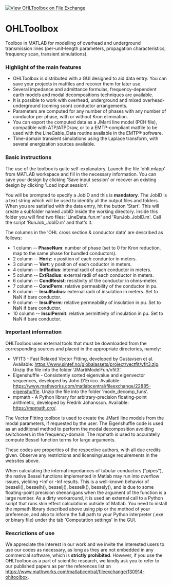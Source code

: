 [![View OHLToolbox on File Exchange](https://www.mathworks.com/matlabcentral/images/matlab-file-exchange.svg)](https://www.mathworks.com/matlabcentral/fileexchange/130914-ohltoolbox)

# OHLToolbox

Toolbox in MATLAB for modelling of overhead and underground transmission lines (per-unit-length parameters, propagation characteristics, frequency scan, transient simulations).

### Highlight of the main features

- OHLToolbox is distributed with a GUI designed to aid data entry. You can save your projects in matfiles and recover them for later use.
- Several impedance and admittance formulas, frequency-dependent earth models and modal decompositions techniques are available.
- It is possible to work with overhead, underground and mixed overhead-underground (coming soon) conductor arrangements.
- Parameters are computed for any number of phases with any number of conductor per phase, with or without Kron elimination. 
- You can export the computed data as a JMarti line model (PCH file), compatible with ATP/ATPDraw, or to a EMTP-compliant matfile to be used with the LineCable_Data routine available in the EMTP® software.
- Time-domain transient simulations using the Laplace transform, with several energization sources available.

### Basic instructions

The use of the toolbox is quite self-explanatory. Launch the file 'ohlt.mlapp' from MATLAB workspace and fill in the necessary information. You can save your design by clicking 'Save input session' or recover an existing design by clicking 'Load input session'. 

You will be prompted to specify a JobID and this is **mandatory**. The JobID is a text string which will be used to identify all the output files and folders. When you are satisfied with the data entry, hit the button 'Start'. This will create a subfolder named JobID inside the working directory. Inside this folder you will find two files: 'LineData_fun.m' and 'RunJob_JobID.m'. Call the script 'RunJob_JobID.m' and that's it.

The columns in the 'OHL cross section & conductor data' are described as follows:

- 1 column -- **PhaseNum**: number of phase (set to 0 for Kron reduction, map to the same phase for bundled conductors).
- 2 column -- **Horiz**: x position of each conduntor in meters.
- 3 column -- **Vert**: y position of each coductor in meters.
- 4 column -- **IntRadius**: internal radii of each conductor in meters.
- 5 column -- **ExtRadius**: external radii of each conductor in meters.
- 6 column -- **CondResist**: resistivity of the conductor in ohms-meter.
- 7 column -- **CondPerm**: relative permeability of the conductor in pu.
- 8 column -- **InsulRadius**: external radii of insulation in meters. Set to NaN if bare conductor.
- 9 column -- **InsulPerm**: relative permeability of insulation in pu. Set to NaN if bare conductor.
- 10 column -- **InsulPermit**: relative permittivity of insulation in pu. Set to NaN if bare conductor.




### Important information

OHLToolbox uses external tools that must be downloaded from the corresponding sources and placed in the appropriate directories, namely:

- VFIT3 - Fast Relaxed Vector Fitting, developed by Gustavsen et al. Available: https://www.sintef.no/globalassets/project/vectfit/vfit3.zip. Unzip the file into the folder 'JMartiModelFun/vfit3'.
- Eigenshuffle - Consistently sorted eigenvalue and eigenvector sequences, developed by John D'Errico. Available: https://www.mathworks.com/matlabcentral/fileexchange/22885-eigenshuffle. Unzip the file into the folder 'mode_decomp_funs'.
- mpmath - A Python library for arbitrary-precision floating-point arithmetic, developed by Fredrik Johansson. Available: https://mpmath.org/.

The Vector Fitting toolbox is used to create the JMarti line models from the modal parameters, if requested by the user. The Eigenshuffle code is used as an additional method to perform the modal decomposition avoiding switchovers in the frequency-domain. The mpmath is used to accuratelly compute Bessel function terms for large arguments.

These codes are properties of the respective authors, with all due credits given. Observe any restrictions and licensing/usage requirements in the websites above.

When calculating the internal impedances of tubular conductors ("pipes"), the native Bessel functions implemented in Matlab may run into overflow issues, yielding +Inf or -Inf results. This is a well-known behavior of besseli(), besselh(), besselj(), besselk(), bessely(), and is due to some floating-point precision shenanigans when the argument of the function is a large number. As a dirty workaround, it is used an external call to a Python script that runs skin effect calculations outside of Matlab. You need to install the mpmath library described above using pip or the method of your preference, and also to inform the full path to your Python interpreter (.exe or binary file) under the tab 'Computation settings' in the GUI.

### Rescrictions of use

We appreciate the interest in our work and we invite the interested users to use our codes as necessary, as long as they are not embedded in any commercial software, which is **strictly prohibited**. However, if you use the OHLToolbox as a part of scientific research, we kindly ask you to refer to our published papers as per the references list on https://www.mathworks.com/matlabcentral/fileexchange/130914-ohltoolbox.

